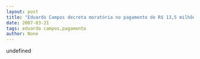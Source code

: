 ```yaml
---
layout: post
title: "Eduardo Campos decreta moratória no pagamento de R$ 13,5 milhões em atrasados para 2,3 mil servidores"
date: 2007-03-21
tags: eduardo campos,pagamento
author: None
---
```

undefined 